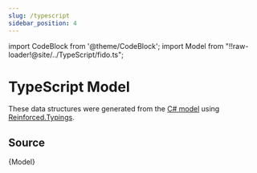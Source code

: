 ```yaml
---
slug: /typescript
sidebar_position: 4
---
```


import CodeBlock from '@theme/CodeBlock';
import Model from "!!raw-loader!@site/../TypeScript/fido.ts";

# TypeScript Model

These data structures were generated from the [C# model](./csharp) using [Reinforced.Typings](https://github.com/reinforced/Reinforced.Typings).

## Source

<CodeBlock language="typescript">{Model}</CodeBlock>